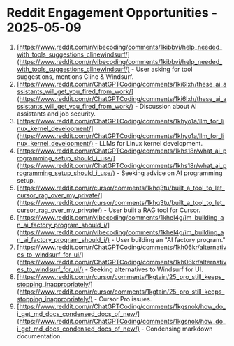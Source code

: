 # Reddit Engagement Opportunities - 2025-05-09

1.  [https://www.reddit.com/r/vibecoding/comments/1kibbvi/help_needed_with_tools_suggestions_clinewindsurf/](https://www.reddit.com/r/vibecoding/comments/1kibbvi/help_needed_with_tools_suggestions_clinewindsurf/) - User asking for tool suggestions, mentions Cline & Windsurf.
2.  [https://www.reddit.com/r/ChatGPTCoding/comments/1ki6lxh/these_ai_assistants_will_get_you_fired_from_work/](https://www.reddit.com/r/ChatGPTCoding/comments/1ki6lxh/these_ai_assistants_will_get_you_fired_from_work/) - Discussion about AI assistants and job security.
3.  [https://www.reddit.com/r/ChatGPTCoding/comments/1khyo1a/llm_for_linux_kernel_development/](https://www.reddit.com/r/ChatGPTCoding/comments/1khyo1a/llm_for_linux_kernel_development/) - LLMs for Linux kernel development.
4.  [https://www.reddit.com/r/ChatGPTCoding/comments/1khs18r/what_ai_programming_setup_should_i_use/](https://www.reddit.com/r/ChatGPTCoding/comments/1khs18r/what_ai_programming_setup_should_i_use/) - Seeking advice on AI programming setup.
5.  [https://www.reddit.com/r/cursor/comments/1khq3tu/built_a_tool_to_let_cursor_rag_over_my_private/](https://www.reddit.com/r/cursor/comments/1khq3tu/built_a_tool_to_let_cursor_rag_over_my_private/) - User built a RAG tool for Cursor.
6.  [https://www.reddit.com/r/vibecoding/comments/1khel4g/im_building_an_ai_factory_program_should_i/](https://www.reddit.com/r/vibecoding/comments/1khel4g/im_building_an_ai_factory_program_should_i/) - User building an "AI factory program."
7.  [https://www.reddit.com/r/ChatGPTCoding/comments/1kh06kr/alternatives_to_windsurf_for_ui/](https://www.reddit.com/r/ChatGPTCoding/comments/1kh06kr/alternatives_to_windsurf_for_ui/) - Seeking alternatives to Windsurf for UI.
8.  [https://www.reddit.com/r/cursor/comments/1kgtain/25_pro_still_keeps_stopping_inappropriately/](https://www.reddit.com/r/cursor/comments/1kgtain/25_pro_still_keeps_stopping_inappropriately/) - Cursor Pro issues.
9.  [https://www.reddit.com/r/ChatGPTCoding/comments/1kgsnok/how_do_i_get_md_docs_condensed_docs_of_new/](https://www.reddit.com/r/ChatGPTCoding/comments/1kgsnok/how_do_i_get_md_docs_condensed_docs_of_new/) - Condensing markdown documentation.
